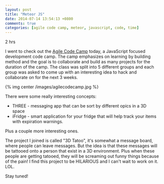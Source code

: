 ```yaml
---
layout: post
title: "Meteor JS"
date: 2014-07-14 13:54:13 +0800
comments: true
categories: [agile code camp, meteor, javascript, code, time]
---
```


2 hrs

I went to check out the [Agile Code Camp][codecamp] today, a JavaScript focused development code camp. The camp emphasizes on learning by building method and the goal is to collaborate and build as many projects for the duration of the camp. The class was split into 5 different groups and each group was asked to come up with an interesting idea to hack and collaborate on for the next 3 weeks.

{% img center /images/agilecodecamp.jpg %}

<!--more-->

There were some really interesting concepts:

*  THREE - messaging app that can be sort by different opics in a 3D space
*  iFridge - smart application for your fridge that will help track your items with expiration warnings.

Plus a couple more interesting ones.

The project I joined is called "3D Tatoo", it's somewhat a message board, where people can leave messages. But the idea is that these messages will be tattooed onto a person that exist in a 3D environment. Plus when these people are getting tatooed, they will be screaming out funny things because of the pain! I find this project to be HILARIOUS and I can't wait to work on it. LOL.

Stay tuned!
 





[codecamp]: http://www.innovatist.org/agile-code-camp/